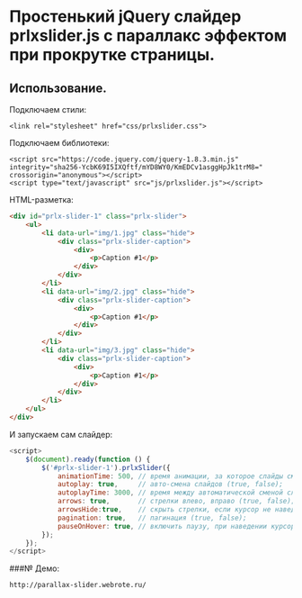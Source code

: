 # Простенький jQuery слайдер prlxslider.js с параллакс эффектом  при прокрутке страницы.

## Использование.

Подключаем стили:
```
<link rel="stylesheet" href="css/prlxslider.css">
```

Подключаем библиотеки:
```
<script src="https://code.jquery.com/jquery-1.8.3.min.js" integrity="sha256-YcbK69I5IXQftf/mYD8WY0/KmEDCv1asggHpJk1trM8=" crossorigin="anonymous"></script>
<script type="text/javascript" src="js/prlxslider.js"></script>
```


HTML-разметка:
```html
<div id="prlx-slider-1" class="prlx-slider">
	<ul>
		<li data-url="img/1.jpg" class="hide">
			<div class="prlx-slider-caption">
				<div>
					<p>Caption #1</p>
				</div>
			</div>
		</li>
		<li data-url="img/2.jpg" class="hide">
			<div class="prlx-slider-caption">
				<div>
					<p>Caption #1</p>
				</div>
			</div>
		</li>
		<li data-url="img/3.jpg" class="hide">
			<div class="prlx-slider-caption">
				<div>
					<p>Caption #1</p>
				</div>
			</div>
		</li>
	</ul>
</div>
```


И запускаем сам слайдер:
```javascript
<script>
	$(document).ready(function () {
		$('#prlx-slider-1').prlxSlider({
			animationTime: 500, // время анимации, за которое слайды сменяют друг друга (ms); 
			autoplay: true, 	// авто-смена слайдов (true, false);
			autoplayTime: 3000,	// время между автоматической сменой слайдов (ms);
			arrows: true,		// стрелки влево, вправо (true, false);
			arrowsHide:true,	// скрыть стрелки, если курсор не наведен на область слайда (true, false);
			pagination: true,	// пагинация (true, false);
			pauseOnHover: true,	// включить паузу, при наведении курсора на область слайда (true, false);
		});
	});
</script>
```

###№ Демо:
```
http://parallax-slider.webrote.ru/
```